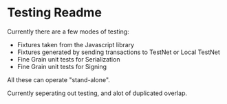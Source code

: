 # Testing Readme

Currently there are a few modes of testing:

* Fixtures taken from the Javascript library
* Fixtures generated by sending transactions to TestNet or Local TestNet
* Fine Grain unit tests for Serialization
* Fine Grain unit tests for Signing

All these can operate "stand-alone".


Currently seperating out testing, and alot of duplicated overlap.

